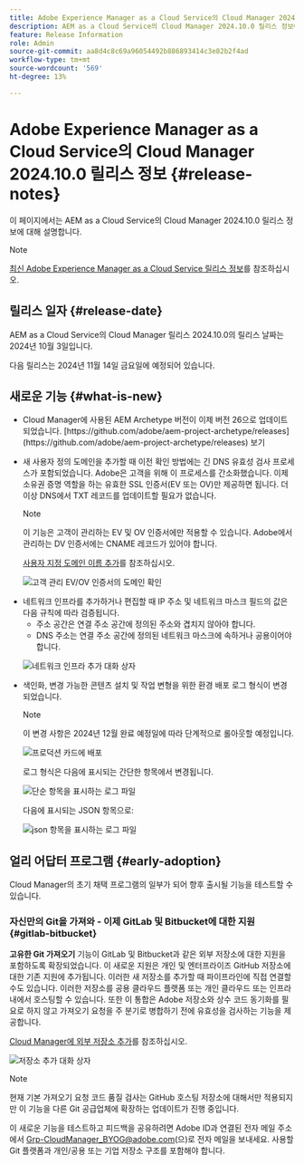 ```yaml
---
title: Adobe Experience Manager as a Cloud Service의 Cloud Manager 2024.10.0 릴리스 정보
description: AEM as a Cloud Service의 Cloud Manager 2024.10.0 릴리스 정보에 대해 알아봅니다.
feature: Release Information
role: Admin
source-git-commit: aa8d4c8c69a96054492b886893414c3e82b2f4ad
workflow-type: tm+mt
source-wordcount: '569'
ht-degree: 13%

---
```


# Adobe Experience Manager as a Cloud Service의 Cloud Manager 2024.10.0 릴리스 정보 {#release-notes}

이 페이지에서는 AEM as a Cloud Service의 Cloud Manager 2024.10.0 릴리스 정보에 대해 설명합니다.

>[!NOTE]
>
>[최신 Adobe Experience Manager as a Cloud Service 릴리스 정보](/help/release-notes/release-notes-cloud/release-notes-current.md)를 참조하십시오.

## 릴리스 일자 {#release-date}

AEM as a Cloud Service의 Cloud Manager 릴리스 2024.10.0의 릴리스 날짜는 2024년 10월 3일입니다.

다음 릴리스는 2024년 11월 14일 금요일에 예정되어 있습니다.

## 새로운 기능 {#what-is-new}

* <!-- BOTH CS & AMS --> Cloud Manager에 사용된 AEM Archetype 버전이 이제 버전 26으로 업데이트되었습니다. [https://github.com/adobe/aem-project-archetype/releases](https://github.com/adobe/aem-project-archetype/releases) 보기

<!-- (CMGR-59817) -->

* <!-- CS ONLY --> 새 사용자 정의 도메인을 추가할 때 이전 확인 방법에는 긴 DNS 유효성 검사 프로세스가 포함되었습니다. Adobe은 고객을 위해 이 프로세스를 간소화했습니다. 이제 소유권 증명 역할을 하는 유효한 SSL 인증서(EV 또는 OV)만 제공하면 됩니다. 더 이상 DNS에서 TXT 레코드를 업데이트할 필요가 없습니다.

  >[!NOTE]
  >
  >이 기능은 고객이 관리하는 EV 및 OV 인증서에만 적용할 수 있습니다. Adobe에서 관리하는 DV 인증서에는 CNAME 레코드가 있어야 합니다.

  [사용자 지정 도메인 이름 추가](/help/implementing/cloud-manager/custom-domain-names/add-custom-domain-name.md)를 참조하십시오.

  ![고객 관리 EV/OV 인증서의 도메인 확인](/help/implementing/cloud-manager/assets/verify-domain-customer-managed-step.png)

* <!-- CS ONLY --> 네트워크 인프라를 추가하거나 편집할 때 IP 주소 및 네트워크 마스크 필드의 값은 다음 규칙에 따라 검증됩니다.

   * 주소 공간은 연결 주소 공간에 정의된 주소와 겹치지 않아야 합니다.
   * DNS 주소는 연결 주소 공간에 정의된 네트워크 마스크에 속하거나 공용이어야 합니다.

  ![네트워크 인프라 추가 대화 상자](/help/implementing/cloud-manager/release-notes/assets/network-infrastructure-add.png)

* <!-- CS ONLY --> 색인화, 변경 가능한 콘텐츠 설치 및 작업 변형을 위한 환경 배포 로그 형식이 변경되었습니다.

  >[!NOTE]
  >
  >이 변경 사항은 2024년 12월 완료 예정일에 따라 단계적으로 롤아웃할 예정입니다.

  ![프로덕션 카드에 배포](/help/implementing/cloud-manager/release-notes/assets/deploy-to-production-card.png)

  로그 형식은 다음에 표시되는 간단한 항목에서 변경됩니다.

  ![단순 항목을 표시하는 로그 파일](/help/implementing/cloud-manager/release-notes/assets/log-file-simple-entry.png)

  다음에 표시되는 JSON 항목으로:

  ![json 항목을 표시하는 로그 파일](/help/implementing/cloud-manager/release-notes/assets/log-file-json-entry.png)


## 얼리 어답터 프로그램 {#early-adoption}

Cloud Manager의 초기 채택 프로그램의 일부가 되어 향후 출시될 기능을 테스트할 수 있습니다.

### 자신만의 Git을 가져와 - 이제 GitLab 및 Bitbucket에 대한 지원 {#gitlab-bitbucket}

<!-- BOTH CS & AMS -->

**고유한 Git 가져오기** 기능이 GitLab 및 Bitbucket과 같은 외부 저장소에 대한 지원을 포함하도록 확장되었습니다. 이 새로운 지원은 개인 및 엔터프라이즈 GitHub 저장소에 대한 기존 지원에 추가됩니다. 이러한 새 저장소를 추가할 때 파이프라인에 직접 연결할 수도 있습니다. 이러한 저장소를 공용 클라우드 플랫폼 또는 개인 클라우드 또는 인프라 내에서 호스팅할 수 있습니다. 또한 이 통합은 Adobe 저장소와 상수 코드 동기화를 필요로 하지 않고 가져오기 요청을 주 분기로 병합하기 전에 유효성을 검사하는 기능을 제공합니다.

[Cloud Manager에 외부 저장소 추가](/help/implementing/cloud-manager/managing-code/external-repositories.md)를 참조하십시오.

![저장소 추가 대화 상자](/help/implementing/cloud-manager/release-notes/assets/repositories-add-release-notes.png)

>[!NOTE]
>
>현재 기본 가져오기 요청 코드 품질 검사는 GitHub 호스팅 저장소에 대해서만 적용되지만 이 기능을 다른 Git 공급업체에 확장하는 업데이트가 진행 중입니다.

이 새로운 기능을 테스트하고 피드백을 공유하려면 Adobe ID과 연결된 전자 메일 주소에서 [Grp-CloudManager_BYOG@adobe.com](mailto:Grp-CloudManager_BYOG@adobe.com)(으)로 전자 메일을 보내세요. 사용할 Git 플랫폼과 개인/공용 또는 기업 저장소 구조를 포함해야 합니다.


<!-- ## Bug fixes




## Known Issues {#known-issues} -->
